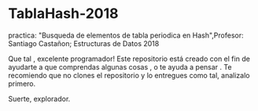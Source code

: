 # TablaHash-2018
practica: "Busqueda de elementos de tabla periodica en Hash",Profesor: Santiago Castañon; Estructuras de Datos 2018



Que tal , excelente programador!
Este repositorio está creado con el fin de ayudarte a que comprendas algunas cosas , o te ayuda a pensar .
Te recomiendo que no clones el repositorio y lo entregues como tal, analizalo primero.


Suerte, explorador.

